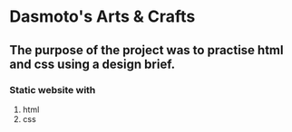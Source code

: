 # Dasmoto's Arts & Crafts
## The purpose of the project was to practise html and css using a design brief.
### Static website with
1. html
2. css

